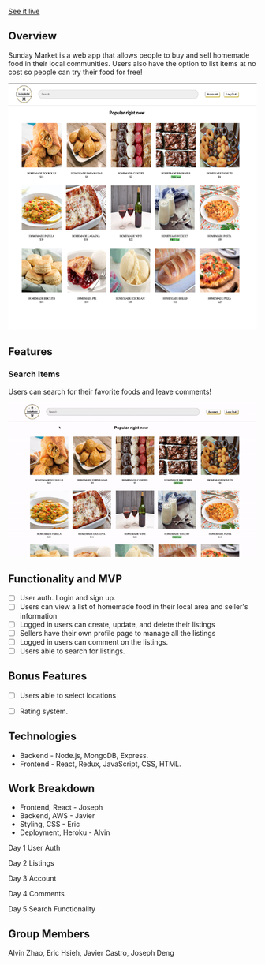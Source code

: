 [See it live](https://sunday-market.herokuapp.com/#/)


## Overview
Sunday Market is a web app that allows people to buy and sell homemade food in their local communities. Users
also have the option to list items at no cost so people can try their food for free!

<img src="https://github.com/xdeng9/sunday-market/blob/master/frontend/src/image/main_page.png?raw=true" width="800" height="500" title="Railsbook">

## Features

### Search Items

Users can search for their favorite foods and leave comments!

![Alt Text](https://github.com/xdeng9/sunday-market/blob/master/frontend/src/image/search.gif?raw=true)

## Functionality and MVP
- [ ] User auth. Login and sign up.
- [ ] Users can view a list of homemade food in their local area and seller's information
- [ ] Logged in users can create, update, and delete their listings
- [ ] Sellers have their own profile page to manage all the listings
- [ ] Logged in users can comment on the listings.
- [ ] Users able to search for listings.

## Bonus Features
- [ ] Users able to select locations
- [ ] Rating system. 


## Technologies
* Backend - Node.js, MongoDB, Express.
* Frontend - React, Redux, JavaScript, CSS, HTML.

## Work Breakdown
* Frontend, React - Joseph
* Backend, AWS - Javier
* Styling, CSS - Eric
* Deployment, Heroku - Alvin

Day 1
User Auth

Day 2
Listings

Day 3
Account

Day 4
Comments

Day 5
Search Functionality



## Group Members
Alvin Zhao, Eric Hsieh, Javier Castro, Joseph Deng
